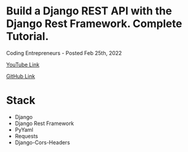 # Build a Django REST API with the Django Rest Framework. Complete Tutorial.

Coding Entrepreneurs - Posted Feb 25th, 2022

[YouTube Link](https://www.youtube.com/watch?v=c708Nf0cHrs)

[GitHub Link](https://github.com/codingforentrepreneurs/Django-Rest-Framework-Tutorial)

# Stack

- Django
- Django Rest Framework
- PyYaml
- Requests
- Django-Cors-Headers
